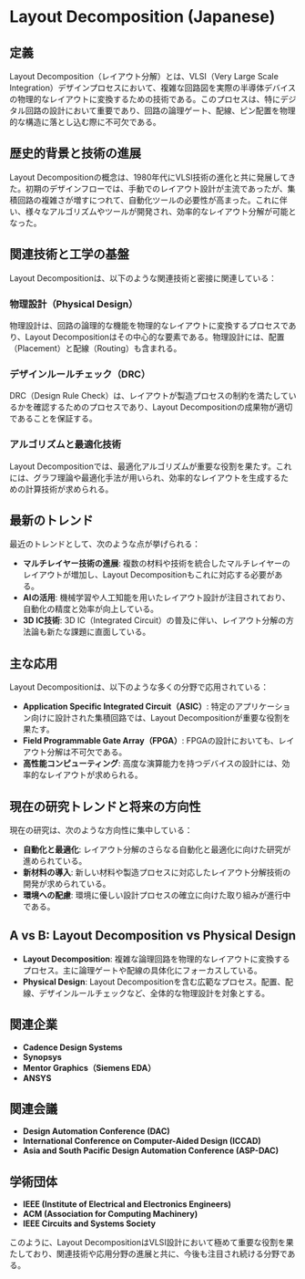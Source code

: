 # Layout Decomposition (Japanese)

## 定義

Layout Decomposition（レイアウト分解）とは、VLSI（Very Large Scale Integration）デザインプロセスにおいて、複雑な回路図を実際の半導体デバイスの物理的なレイアウトに変換するための技術である。このプロセスは、特にデジタル回路の設計において重要であり、回路の論理ゲート、配線、ピン配置を物理的な構造に落とし込む際に不可欠である。

## 歴史的背景と技術の進展

Layout Decompositionの概念は、1980年代にVLSI技術の進化と共に発展してきた。初期のデザインフローでは、手動でのレイアウト設計が主流であったが、集積回路の複雑さが増すにつれて、自動化ツールの必要性が高まった。これに伴い、様々なアルゴリズムやツールが開発され、効率的なレイアウト分解が可能となった。

## 関連技術と工学の基盤

Layout Decompositionは、以下のような関連技術と密接に関連している：

### 物理設計（Physical Design）

物理設計は、回路の論理的な機能を物理的なレイアウトに変換するプロセスであり、Layout Decompositionはその中心的な要素である。物理設計には、配置（Placement）と配線（Routing）も含まれる。

### デザインルールチェック（DRC）

DRC（Design Rule Check）は、レイアウトが製造プロセスの制約を満たしているかを確認するためのプロセスであり、Layout Decompositionの成果物が適切であることを保証する。

### アルゴリズムと最適化技術

Layout Decompositionでは、最適化アルゴリズムが重要な役割を果たす。これには、グラフ理論や最適化手法が用いられ、効率的なレイアウトを生成するための計算技術が求められる。

## 最新のトレンド

最近のトレンドとして、次のような点が挙げられる：

- **マルチレイヤー技術の進展**: 複数の材料や技術を統合したマルチレイヤーのレイアウトが増加し、Layout Decompositionもこれに対応する必要がある。
- **AIの活用**: 機械学習や人工知能を用いたレイアウト設計が注目されており、自動化の精度と効率が向上している。
- **3D IC技術**: 3D IC（Integrated Circuit）の普及に伴い、レイアウト分解の方法論も新たな課題に直面している。

## 主な応用

Layout Decompositionは、以下のような多くの分野で応用されている：

- **Application Specific Integrated Circuit（ASIC）**: 特定のアプリケーション向けに設計された集積回路では、Layout Decompositionが重要な役割を果たす。
- **Field Programmable Gate Array（FPGA）**: FPGAの設計においても、レイアウト分解は不可欠である。
- **高性能コンピューティング**: 高度な演算能力を持つデバイスの設計には、効率的なレイアウトが求められる。

## 現在の研究トレンドと将来の方向性

現在の研究は、次のような方向性に集中している：

- **自動化と最適化**: レイアウト分解のさらなる自動化と最適化に向けた研究が進められている。
- **新材料の導入**: 新しい材料や製造プロセスに対応したレイアウト分解技術の開発が求められている。
- **環境への配慮**: 環境に優しい設計プロセスの確立に向けた取り組みが進行中である。

## A vs B: Layout Decomposition vs Physical Design

- **Layout Decomposition**: 複雑な論理回路を物理的なレイアウトに変換するプロセス。主に論理ゲートや配線の具体化にフォーカスしている。
- **Physical Design**: Layout Decompositionを含む広範なプロセス。配置、配線、デザインルールチェックなど、全体的な物理設計を対象とする。

## 関連企業

- **Cadence Design Systems**
- **Synopsys**
- **Mentor Graphics（Siemens EDA）**
- **ANSYS**

## 関連会議

- **Design Automation Conference (DAC)**
- **International Conference on Computer-Aided Design (ICCAD)**
- **Asia and South Pacific Design Automation Conference (ASP-DAC)**

## 学術団体

- **IEEE (Institute of Electrical and Electronics Engineers)**
- **ACM (Association for Computing Machinery)**
- **IEEE Circuits and Systems Society**

このように、Layout DecompositionはVLSI設計において極めて重要な役割を果たしており、関連技術や応用分野の進展と共に、今後も注目され続ける分野である。